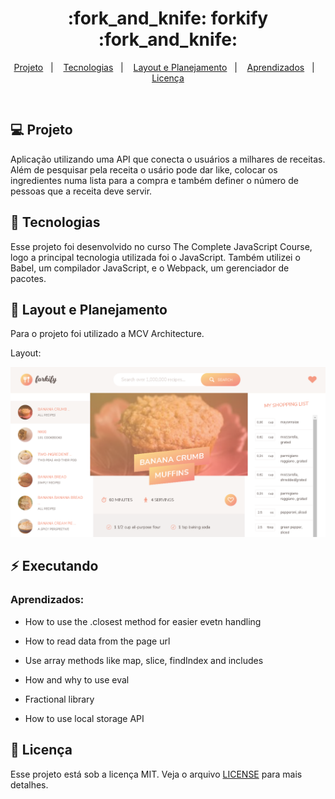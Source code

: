 <h1 align="center">
  :fork_and_knife: forkify :fork_and_knife:
</h1>

<p align="center">
<a href="#-projeto">Projeto</a>&nbsp;&nbsp;&nbsp;|&nbsp;&nbsp;&nbsp;
  <a href="#rocket-tecnologias">Tecnologias</a>&nbsp;&nbsp;&nbsp;|&nbsp;&nbsp;&nbsp;  
  <a href="#-layout">Layout e Planejamento</a>&nbsp;&nbsp;&nbsp;|&nbsp;&nbsp;&nbsp;
  <a href="#zap-executando">Aprendizados</a>&nbsp;&nbsp;&nbsp;|&nbsp;&nbsp;&nbsp;
  <a href="#memo-licença">Licença</a>
</p>

<br>

## 💻 Projeto

Aplicação utilizando uma API que conecta o usuários a milhares de receitas. Além de pesquisar pela receita o usário pode dar like, colocar os ingredientes numa lista para a compra e também definer o número de pessoas que a receita deve servir.

## :rocket: Tecnologias

Esse projeto foi desenvolvido no curso The Complete JavaScript Course, logo a principal tecnologia utilizada foi o JavaScript. Também utilizei o Babel, um compilador JavaScript, e o Webpack, um gerenciador de pacotes.

## 🎨 Layout e Planejamento

Para o projeto foi utilizado a MCV Architecture.

Layout: 

![Layout do forkify](https://github.com/ChristySchott/forkify/blob/master/forkify-1.PNG)

## :zap: Executando

### Aprendizados:

- How to use the .closest method for easier evetn handling

- How to read data from the page url

- Use array methods like map, slice, findIndex and includes

- How and why to use eval

- Fractional  library

- How to use local storage API



## :memo: Licença

Esse projeto está sob a licença MIT. Veja o arquivo [LICENSE](LICENSE.md) para mais detalhes.
